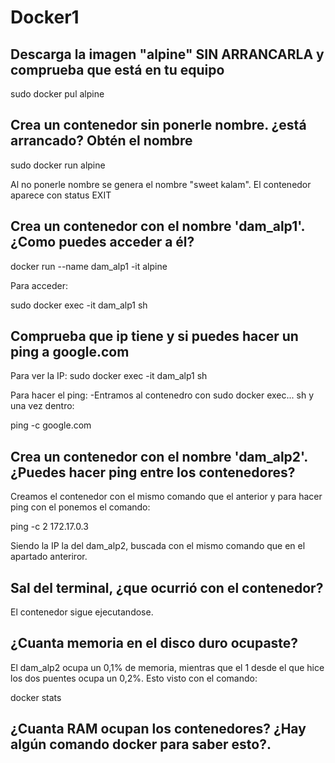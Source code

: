 # Docker1

## Descarga la imagen "alpine" SIN ARRANCARLA y comprueba que está en tu equipo
sudo docker pul alpine

##  Crea un contenedor sin ponerle nombre. ¿está arrancado? Obtén el nombre
sudo docker run alpine

Al no ponerle nombre se genera el nombre "sweet kalam". El contenedor aparece con status EXIT

## Crea un contenedor con el nombre 'dam_alp1'. ¿Como puedes acceder a él?

docker run --name dam_alp1 -it alpine

Para acceder:

sudo docker exec -it dam_alp1 sh

## Comprueba que ip tiene y si puedes hacer un ping a google.com

Para ver la IP:
sudo docker exec -it dam_alp1 sh

Para hacer el ping:
-Entramos al contenedro con sudo docker exec... sh y una vez dentro:

 ping -c google.com


## Crea un contenedor con el nombre 'dam_alp2'. ¿Puedes hacer ping entre los contenedores?

Creamos el contenedor con el mismo comando que el anterior y para hacer ping con el ponemos el comando:

 ping -c 2 172.17.0.3

Siendo la IP la del dam_alp2, buscada con el mismo comando que en el apartado anteriror.

## Sal del terminal, ¿que ocurrió con el contenedor?

El contenedor sigue ejecutandose.

## ¿Cuanta memoria en el disco duro ocupaste?

El dam_alp2 ocupa un 0,1% de memoria, mientras que el 1 desde el que hice los dos puentes ocupa un 0,2%. Esto visto con el comando:

docker stats
## ¿Cuanta RAM ocupan los contenedores? ¿Hay algún comando docker para saber esto?.
